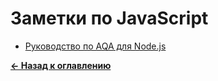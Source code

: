 # Заметки по JavaScript

* [Руководство по AQA для Node.js](./nodejs_aqa_guide.md)

[**&#x2190; Назад к оглавлению**](../README.md)